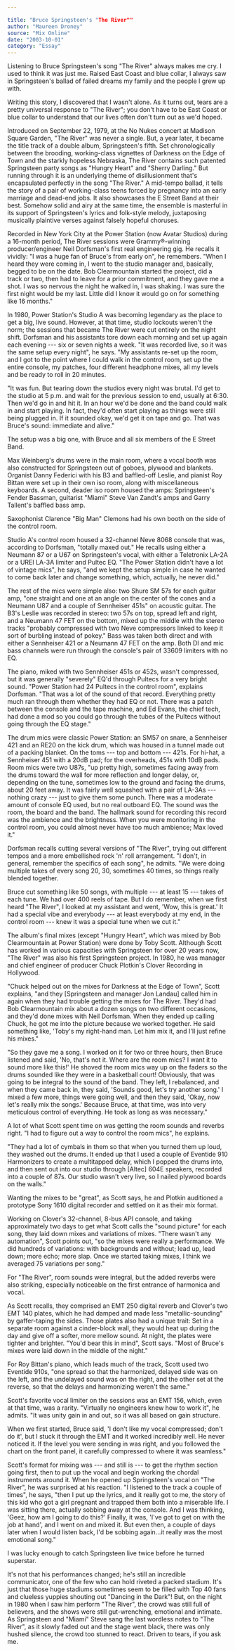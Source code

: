 ```yaml
---

title: "Bruce Springsteen's "The River""
author: "Maureen Droney"
source: "Mix Online"
date: "2003-10-01"
category: "Essay"
---
```


Listening to Bruce Springsteen's song "The River" always makes me cry. I used to think it was just me. Raised East Coast and blue collar, I always saw in Springsteen's ballad of failed dreams my family and the people I grew up with.

Writing this story, I discovered that I wasn't alone. As it turns out, tears are a pretty universal response to "The River"; you don't have to be East Coast or blue collar to understand that our lives often don't turn out as we'd hoped.

Introduced on September 22, 1979, at the No Nukes concert at Madison Square Garden, "The River" was never a single. But, a year later, it became the title track of a double album, Springsteen's fifth. Set chronologically between the brooding, working-class vignettes of Darkness on the Edge of Town and the starkly hopeless Nebraska, The River contains such patented Springsteen party songs as "Hungry Heart" and "Sherry Darling." But running through it is an underlying theme of disillusionment that's encapsulated perfectly in the song "The River." A mid-tempo ballad, it tells the story of a pair of working-class teens forced by pregnancy into an early marriage and dead-end jobs. It also showcases the E Street Band at their best. Somehow solid and airy at the same time, the ensemble is masterful in its support of Springsteen's lyrics and folk-style melody, juxtaposing musically plaintive verses against falsely hopeful choruses.

Recorded in New York City at the Power Station (now Avatar Studios) during a 16-month period, The River sessions were Grammy®-winning producer/engineer Neil Dorfsman's first real engineering gig. He recalls it vividly: "I was a huge fan of Bruce's from early on", he remembers. "When I heard they were coming in, I went to the studio manager and, basically, begged to be on the date. Bob Clearmountain started the project, did a track or two, then had to leave for a prior commitment, and they gave me a shot. I was so nervous the night he walked in, I was shaking. I was sure the first night would be my last. Little did I know it would go on for something like 16 months."

In 1980, Power Station's Studio A was becoming legendary as the place to get a big, live sound. However, at that time, studio lockouts weren't the norm; the sessions that became The River were cut entirely on the night shift. Dorfsman and his assistants tore down each morning and set up again each evening --- six or seven nights a week. "It was recorded live, so it was the same setup every night", he says. "My assistants re-set up the room, and I got to the point where I could walk in the control room, set up the entire console, my patches, four different headphone mixes, all my levels and be ready to roll in 20 minutes.

"It was fun. But tearing down the studios every night was brutal. I'd get to the studio at 5 p.m. and wait for the previous session to end, usually at 6:30. Then we'd go in and hit it. In an hour we'd be done and the band could walk in and start playing. In fact, they'd often start playing as things were still being plugged in. If it sounded okay, we'd get it on tape and go. That was Bruce's sound: immediate and alive."

The setup was a big one, with Bruce and all six members of the E Street Band.

Max Weinberg's drums were in the main room, where a vocal booth was also constructed for Springsteen out of goboes, plywood and blankets. Organist Danny Federici with his B3 and baffled-off Leslie, and pianist Roy Bittan were set up in their own iso room, along with miscellaneous keyboards. A second, deader iso room housed the amps: Springsteen's Fender Bassman, guitarist "Miami" Steve Van Zandt's amps and Garry Tallent's baffled bass amp.

Saxophonist Clarence "Big Man" Clemons had his own booth on the side of the control room.

Studio A's control room housed a 32-channel Neve 8068 console that was, according to Dorfsman, "totally maxed out." He recalls using either a Neumann 87 or a U67 on Springsteen's vocal, with either a Teletronix LA-2A or a UREI LA-3A limiter and Pultec EQ. "The Power Station didn't have a lot of vintage mics", he says, "and we kept the setup simple in case he wanted to come back later and change something, which, actually, he never did."

The rest of the mics were simple also: two Shure SM 57s for each guitar amp, "one straight and one at an angle on the center of the cones and a Neumann U87 and a couple of Sennheiser 451s" on acoustic guitar. The B3's Leslie was recorded in stereo: two 57s on top, spread left and right, and a Neumann 47 FET on the bottom, mixed up the middle with the stereo tracks "probably compressed with two Neve compressors linked to keep it sort of burbling instead of pokey." Bass was taken both direct and with either a Sennheiser 421 or a Neumann 47 FET on the amp. Both DI and mic bass channels were run through the console's pair of 33609 limiters with no EQ.

The piano, miked with two Sennheiser 451s or 452s, wasn't compressed, but it was generally "severely" EQ'd through Pultecs for a very bright sound. "Power Station had 24 Pultecs in the control room", explains Dorfsman. "That was a lot of the sound of that record. Everything pretty much ran through them whether they had EQ or not. There was a patch between the console and the tape machine, and Ed Evans, the chief tech, had done a mod so you could go through the tubes of the Pultecs without going through the EQ stage."

The drum mics were classic Power Station: an SM57 on snare, a Sennheiser 421 and an RE20 on the kick drum, which was housed in a tunnel made out of a packing blanket. On the toms --- top and bottom --- 421s. For hi-hat, a Sennheiser 451 with a 20dB pad; for the overheads, 451s with 10dB pads. Room mics were two U87s, "up pretty high, sometimes facing away from the drums toward the wall for more reflection and longer delay, or, depending on the tune, sometimes low to the ground and facing the drums, about 20 feet away. It was fairly well squashed with a pair of LA-3As --- nothing crazy --- just to give them some punch. There was a moderate amount of console EQ used, but no real outboard EQ. The sound was the room, the board and the band. The hallmark sound for recording this record was the ambience and the brightness. When you were monitoring in the control room, you could almost never have too much ambience; Max loved it."

Dorfsman recalls cutting several versions of "The River", trying out different tempos and a more embellished rock 'n' roll arrangement. "I don't, in general, remember the specifics of each song", he admits. "We were doing multiple takes of every song 20, 30, sometimes 40 times, so things really blended together.

Bruce cut something like 50 songs, with multiple --- at least 15 --- takes of each tune. We had over 400 reels of tape. But I do remember, when we first heard "The River", I looked at my assistant and went, 'Wow, this is great.' It had a special vibe and everybody --- at least everybody at my end, in the control room --- knew it was a special tune when we cut it."

The album's final mixes (except "Hungry Heart", which was mixed by Bob Clearmountain at Power Station) were done by Toby Scott. Although Scott has worked in various capacities with Springsteen for over 20 years now, "The River" was also his first Springsteen project. In 1980, he was manager and chief engineer of producer Chuck Plotkin's Clover Recording in Hollywood.

"Chuck helped out on the mixes for Darkness at the Edge of Town", Scott explains, "and they [Springsteen and manager Jon Landau] called him in again when they had trouble getting the mixes for The River. They'd had Bob Clearmountain mix about a dozen songs on two different occasions, and they'd done mixes with Neil Dorfsman. When they ended up calling Chuck, he got me into the picture because we worked together. He said something like, 'Toby's my right-hand man. Let him mix it, and I'll just refine his mixes."

"So they gave me a song. I worked on it for two or three hours, then Bruce listened and said, 'No, that's not it. Where are the room mics? I want it to sound more like this!' He shoved the room mics way up on the faders so the drums sounded like they were in a basketball court! Obviously, that was going to be integral to the sound of the band. They left, I rebalanced, and when they came back in, they said, 'Sounds good, let's try another song.' I mixed a few more, things were going well, and then they said, 'Okay, now let's really mix the songs.' Because Bruce, at that time, was into very meticulous control of everything. He took as long as was necessary."

A lot of what Scott spent time on was getting the room sounds and reverbs right. "I had to figure out a way to control the room mics", he explains.

"They had a lot of cymbals in them so that when you turned them up loud, they washed out the drums. It ended up that I used a couple of Eventide 910 Harmonizers to create a multitapped delay, which I popped the drums into, and then sent out into our studio through [Altec] 604E speakers, recorded into a couple of 87s. Our studio wasn't very live, so I nailed plywood boards on the walls."

Wanting the mixes to be "great", as Scott says, he and Plotkin auditioned a prototype Sony 1610 digital recorder and settled on it as their mix format.

Working on Clover's 32-channel, 8-bus API console, and taking approximately two days to get what Scott calls the "sound picture" for each song, they laid down mixes and variations of mixes. "There wasn't any automation", Scott points out, "so the mixes were really a performance. We did hundreds of variations: with backgrounds and without; lead up, lead down; more echo; more slap. Once we started taking mixes, I think we averaged 75 variations per song."

For "The River", room sounds were integral, but the added reverbs were also striking, especially noticeable on the first entrance of harmonica and vocal.

As Scott recalls, they comprised an EMT 250 digital reverb and Clover's two EMT 140 plates, which he had damped and made less "metallic-sounding" by gaffer-taping the sides. Those plates also had a unique trait: Set in a separate room against a cinder-block wall, they would heat up during the day and give off a softer, more mellow sound. At night, the plates were tighter and brighter. "You'd bear this in mind", Scott says. "Most of Bruce's mixes were laid down in the middle of the night."

For Roy Bittan's piano, which leads much of the track, Scott used two Eventide 910s, "one spread so that the harmonized, delayed side was on the left, and the undelayed sound was on the right, and the other set at the reverse, so that the delays and harmonizing weren't the same."

Scott's favorite vocal limiter on the sessions was an EMT 156, which, even at that time, was a rarity. "Virtually no engineers knew how to work it", he admits. "It was unity gain in and out, so it was all based on gain structure.

When we first started, Bruce said, 'I don't like my vocal compressed; don't do it', but I stuck it through the EMT and it worked incredibly well. He never noticed it. If the level you were sending in was right, and you followed the chart on the front panel, it carefully compressed to where it was seamless."

Scott's format for mixing was --- and still is --- to get the rhythm section going first, then to put up the vocal and begin working the chordal instruments around it. When he opened up Springsteen's vocal on "The River", he was surprised at his reaction. "I listened to the track a couple of times", he says, "then I put up the lyrics, and it really got to me, the story of this kid who got a girl pregnant and trapped them both into a miserable life. I was sitting there, actually sobbing away at the console. And I was thinking, 'Geez, how am I going to do this?' Finally, it was, 'I've got to get on with the job at hand', and I went on and mixed it. But even then, a couple of days later when I would listen back, I'd be sobbing again...it really was the most emotional song."

I was lucky enough to catch Springsteen live twice before he turned superstar.

It's not that his performances changed; he's still an incredible communicator, one of the few who can hold riveted a packed stadium. It's just that those huge stadiums sometimes seem to be filled with Top 40 fans and clueless yuppies shouting out "Dancing in the Dark"! But, on the night in 1980 when I saw him perform "The River", the crowd was still full of believers, and the shows were still gut-wrenching, emotional and intimate. As Springsteen and "Miami" Steve sang the last wordless notes to "The River", as it slowly faded out and the stage went black, there was only hushed silence, the crowd too stunned to react. Driven to tears, if you ask me.